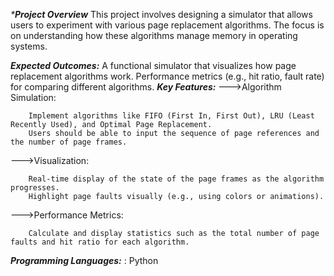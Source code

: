 _***Project Overview**_
This project involves designing a simulator that allows users to experiment with various page replacement algorithms. The focus is on understanding how these algorithms manage memory in operating systems.

_**Expected Outcomes:**_
A functional simulator that visualizes how page replacement algorithms work.
Performance metrics (e.g., hit ratio, fault rate) for comparing different algorithms.
_**Key Features:**_
  --->Algorithm Simulation:
  
        Implement algorithms like FIFO (First In, First Out), LRU (Least Recently Used), and Optimal Page Replacement.
        Users should be able to input the sequence of page references and the number of page frames.
        
  --->Visualization:
  
        Real-time display of the state of the page frames as the algorithm progresses.
        Highlight page faults visually (e.g., using colors or animations).
        
  --->Performance Metrics:
  
        Calculate and display statistics such as the total number of page faults and hit ratio for each algorithm.

_**Programming Languages:**_ :  Python
